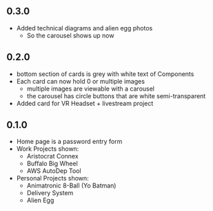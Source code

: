 ## 0.3.0
- Added technical diagrams and alien egg photos
    - So the carousel shows up now

## 0.2.0
- bottom section of cards is grey with white text of Components
- Each card can now hold 0 or multiple images
    - multiple images are viewable with a carousel
    - the carousel has circle buttons that are white semi-transparent
- Added card for VR Headset + livestream project

## 0.1.0
- Home page is a password entry form
- Work Projects shown:
    - Aristocrat Connex
    - Buffalo Big Wheel
    - AWS AutoDep Tool
- Personal Projects shown:
    - Animatronic 8-Ball (Yo Batman)
    - Delivery System
    - Alien Egg